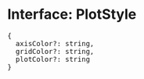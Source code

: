 # Interface: PlotStyle

<pre>
{
  axisColor?: string,
  gridColor?: string,
  plotColor?: string
}

</pre>

<script setup>
import Ref from '../../../../../components/api/Ref.vue';
</script>
